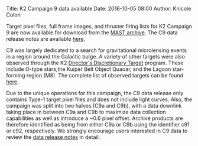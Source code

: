 Title: K2 Campaign 9 data available
Date: 2016-10-05 08:00
Author: Knicole Colon

Target pixel files, full frame images, and thruster firing lists for
K2 Campaign 9 are now available for download from the
[MAST archive](http://archive.stsci.edu/k2). The C9 data release notes
are available [here](k2-data-release-notes.html#k2-campaign-9). 

C9 was largely dedicated to a search for gravitational microlensing
events in a region around the Galactic bulge. A variety of other
targets were also observed through the K2 [Director's Discretionary Target](k2-ddt.html) program.
These include O-type stars,the Kuiper Belt Object Quaoar, and the Lagoon
star-forming region (M8). The complete list of observed targets can
be found [here](k2-approved-programs.html).

Due to the unique operations for this campaign, the C9
data release only contains Type-1 target pixel files and does not
include light curves. Also, the campaign was split into two halves (C9a
and C9b), with a data downlink taking place in between C9a and C9b to maximize
data collection capabilities as well as introduce a ~0.6 pixel
offset.  Archive products are therefore identified as being from
either C9a or C9b using the identifier c91 or c92, respectively. We strongly encourage users interested in C9 data
to review the
[data release notes](k2-data-release-notes.html#k2-campaign-9) in detail.
